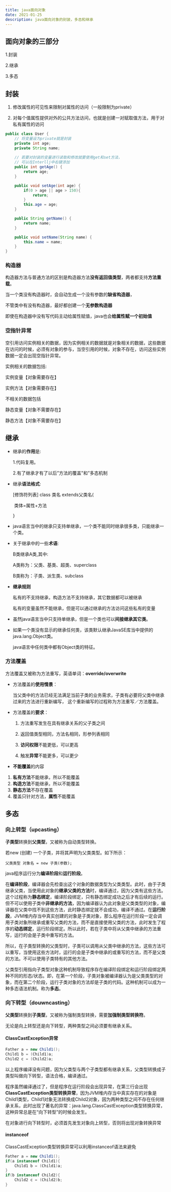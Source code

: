 ```yaml
---
title: java面向对象 
date: ‎2021-0‎1‎-25
description: java面向对象的封装，多态和继承
---
```


## 面向对象的三部分

1.封装

2.继承

3.多态



## 封装

1. 修改属性的可见性来限制对属性的访问（一般限制为private）

2. 对每个值属性提供对外的公共方法访问，也就是创建一对赋取值方法，用于对私有属性的访问

```java
public class User {
    // 将变量设为private就是封装
    private int age;
    private String name;
	
    // 若要对封装的变量进行读取和修改就要使用get和set方法，
    // 可以在Interllj中右键添加
    public int getAge() {
        return age;
    }

    public void setAge(int age) {
        if(0 > age || age > 150){
            return;
        }
        this.age = age;
    }

    public String getName() {
        return name;
    }

    public void setName(String name) {
        this.name = name;
    }
}

```



### 构造器

构造器方法与普通方法的区别是构造器方法**没有返回值类型**，两者都支持**方法重载**。

当一个类没有构造器时，会自动生成一个没有参数的**缺省构造器**，

不管类中有没有构造器，最好都创建一个**无参数构造器**

即使在构造器中没有写代码主动给属性赋值，java也会**给属性赋一个初始值**





### 空指针异常

空引用访问实例相关的数据，因为实例相关的数据就是对象相关的数据，这些数据在访问的时候，必须有对象的参与，当空引用的时候，对象不存在，访问这些实例数据一定会出现空指针异常。

实例相关的数据包括:

实例变量【对象需要存在】

实例方法【对象需要存在】

不相关的数据包括

静态变量【对象不需要存在】

静态方法【对象不需要存在】





## 继承

- 继承的**作用**是:

  1.代码复用。

  2.有了继承才有了以后”方法的覆盖"和”多态机制

- 继承**语法格式**:

  [修饰符列表] class 类名 extends父类名(

  ​	类体=属性+方法

  }

- java语言当中的继承只支持单继承，一个类不能同时继承很多类，只能继承一个类。

- 关于继承中的一些**术语**:

  B类继承A类,其中:

  A类称为：父类、基类、超类、superclass

  B类称为：子类、派生类、subclass

- **继承规则**

  私有的不支持继承，构造方法不支持继承，其它数据都可以被继承

  私有的变量虽然不能继承，但是可以通过继承的方法访问这些私有的变量

- 虽然java语言当中只支持单继承，但是一个类也可以**间接继承其它类**。

- 如果一个类没有显示的继承任何类，该类默认继承JavaSE库当中提供的java.lang.Object类。

  java语言中任何类中都有Object类的特征。



### 方法覆盖

方法覆盖又被称为方法重写，英语单词：**override/overwrite** 

- 方法覆盖的**使用情景**： 

  ​		当父类中的方法已经无法满足当前子类的业务需求，子类有必要将父类中继承过来的方法进行重新编写， 这个重新编写的过程称为方法重写／方法覆盖。

- 方法覆盖的**要求**：

  1. 方法重写发生在具有继承关系的父子类之间 

  2. 返回值类型相同，方法名相同，形参列表相同 

  3. **访问权限**不能更低，可以更高
  4. 触发**异常**不能更多，可以更少

-  **不能覆盖**的内容
  1. **私有方法**不能继承，所以不能覆盖
  2. **构造方法**不能继承，所以不能覆盖
  3. **静态方法**不存在覆盖
  4. 覆盖只针对方法，**属性**不能覆盖



## 多态

### **向上转型（upcasting）**

**子类型**转换到**父类型**，又被称为自动类型转换。

若new (创建) 一个子类，并将其声明为父类类型。如下所示：

```
父类类型 对象名 = new 子类(参数);
```

java程序运行分为**编译阶段**和**运行阶段**。

​		在**编译阶段**，编译器会先检查出这个对象的数据类型为父类类型。此时，由于子类继承父类，当使用此对象的**继承父类的方法**时，编译通过，因为父类有这些方法。这个过程称为**静态绑定**，编译阶段绑定，只有静态绑定成功之后才有后续的运行。但不可以使用子类中**非继承的方法**，因为编译器认为此对象是父类类型的对象，编译器在父类中找不到这些方法，此时静态绑定就不会成功，编译不通过。
​		在**运行阶段**，JVM堆内存当中真实创建的对象是子类对象，那么程序在运行阶段一定会调用子类对象所继承或重写父类的方法，而不是直接使用父类的方法，此时发生了程序的**动态绑定**，运行阶段绑定。所以此时，若在子类中将从父类中继承的方法重写，运行的会是子类中重写的方法。

​		所以，在子类型转换的父类型时，子类可以调用从父类中继承的方法，这些方法可以重写，当使用这些方法时，运行的会是子类中继承的或重写的方法，而不是父类的方法。不可以使用子类特有的其他方法。

​		父类型引用指向子类型对象这种机制导致程序存在编译阶段绑定和运行阶段绑定两种不同的形态/状态。即，在第一个阶段，子类对象被编译器认为是父类类型的对象，而在第二个阶段，运行子类对象的方法却是子类的代码。这种机制可以成为一种多态语法机制。称为**多态**。



### **向下转型（douwncasting）**

**父类型**转换到**子类型**，又被称为强制类型转换，需要**加强制类型转换符**。

无论是向上转型还是向下转型，两种类型之间必须要有继承关系。



#### ClassCastException异常

```java
Father a = new Child1();
Child1 b = (Child1)a;
Child2 c = (Child2)a;
```

以上程序编译没有问题，因为父类型与两个子类型都有继承关系，父类型转换成子类型叫做向下转型，语法合格，编译通过。

程序虽然编译通过了，但是程序在运行阶段会出现异常，在第三行会出现**ClassCastException类型转换异常**，因为JVM堆内存当中真实存在的对象是Child1类型，Child1对象无法转换成Child2对象，因为两种类型之间不存在任何继承关系，此时出现了著名的异常：java.lang.ClassCastException类型转换异常，这种异常总是在“向下转型”的时候会发生。

在对象进行向下转型时，必须首先发生对象向上转型，否则将出现对象转换异常

#### instanceof

ClassCastException类型转换异常可以利用instanceof语法来避免

```java
Father a = new Child1();
if(a instanceof Child1){
	Child1 b = (Child1)a;
}
if(b instanceof Child2){
	Child2 c = (Child2)b;
}
```





